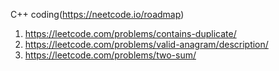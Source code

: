 C++ coding(https://neetcode.io/roadmap)

1. https://leetcode.com/problems/contains-duplicate/
2. https://leetcode.com/problems/valid-anagram/description/
3. https://leetcode.com/problems/two-sum/
